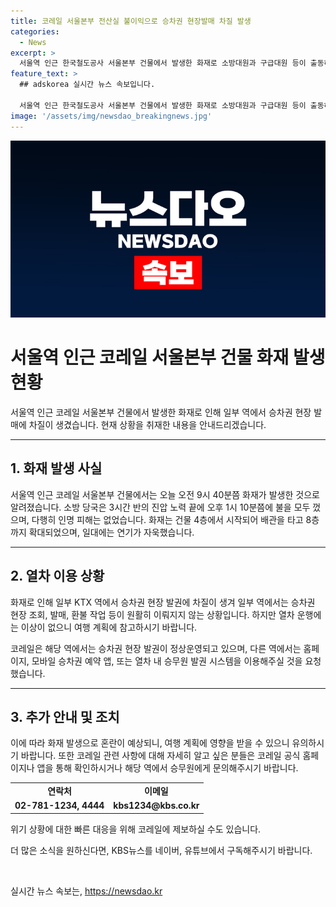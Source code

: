 ```yaml
---
title: 코레일 서울본부 전산실 불이익으로 승차권 현장발매 차질 발생
categories:
  - News
excerpt: >
  서울역 인근 한국철도공사 서울본부 건물에서 발생한 화재로 소방대원과 구급대원 등이 출동하여 3시간 반 만에 불을 껐습니다. 화재로 일부 역에서 승차권 발매에 차질이 생겼으나, 열차 운행에는 영향이 없었습니다. 코레일은 홈페이지, 모바일 앱, 또는 열차 내 승무원 발권 시스템을 통해 승차권 발매를 요청했습니다. 인명피해는 없었으며, 현재 기사 전달드렸습니다.
feature_text: >
  ## adskorea 실시간 뉴스 속보입니다.

  서울역 인근 한국철도공사 서울본부 건물에서 발생한 화재로 소방대원과 구급대원 등이 출동하여 3시간 반 만에 불을 껐습니다. 화재로 일부 역에서 승차권 발매에 차질이 생겼으나, 열차 운행에는 영향이 없었습니다. 코레일은 홈페이지, 모바일 앱, 또는 열차 내 승무원 발권 시스템을 통해 승차권 발매를 요청했습니다. 인명피해는 없었으며, 현재 기사 전달드렸습니다.
image: '/assets/img/newsdao_breakingnews.jpg'
---
```


<p><img src="/assets/img/newsdao_breakingnews.jpg" alt="adskorea 속보" /></p>

<h1>서울역 인근 코레일 서울본부 건물 화재 발생 현황</h1>

<p data-ke-size="size16">서울역 인근 코레일 서울본부 건물에서 발생한 화재로 인해 일부 역에서 승차권 현장 발매에 차질이 생겼습니다. 현재 상황을 취재한 내용을 안내드리겠습니다.</p>

<hr>

<h2 data-ke-size="size26">1. 화재 발생 사실</h2>

<p data-ke-size="size16">서울역 인근 코레일 서울본부 건물에서는 오늘 오전 9시 40분쯤 화재가 발생한 것으로 알려졌습니다. 소방 당국은 3시간 반의 진압 노력 끝에 오후 1시 10분쯤에 불을 모두 껐으며, 다행히 인명 피해는 없었습니다. 화재는 건물 4층에서 시작되어 배관을 타고 8층까지 확대되었으며, 일대에는 연기가 자욱했습니다.</p>

<hr>

<h2 data-ke-size="size26">2. 열차 이용 상황</h2>

<p data-ke-size="size16">화재로 인해 일부 KTX 역에서 승차권 현장 발권에 차질이 생겨 일부 역에서는 승차권 현장 조회, 발매, 환불 작업 등이 원활히 이뤄지지 않는 상황입니다. 하지만 열차 운행에는 이상이 없으니 여행 계획에 참고하시기 바랍니다.</p>

<p data-ke-size="size16">코레일은 해당 역에서는 승차권 현장 발권이 정상운영되고 있으며, 다른 역에서는 홈페이지, 모바일 승차권 예약 앱, 또는 열차 내 승무원 발권 시스템을 이용해주실 것을 요청했습니다.</p>

<hr>

<h2 data-ke-size="size26">3. 추가 안내 및 조치</h2>

<p data-ke-size="size16">이에 따라 화재 발생으로 혼란이 예상되니, 여행 계획에 영향을 받을 수 있으니 유의하시기 바랍니다. 또한 코레일 관련 사항에 대해 자세히 알고 싶은 분들은 코레일 공식 홈페이지나 앱을 통해 확인하시거나 해당 역에서 승무원에게 문의해주시기 바랍니다.</p>

<table>
    <tr>
        <td style="text-align: center; height: 17px;"><b>연락처</b></td>
        <td style="text-align: center; height: 17px;"><b>이메일</b></td>
    </tr>
    <tr>
        <td style="text-align: center; height: 17px;"><b>02-781-1234, 4444</b></td>
        <td style="text-align: center; height: 17px;"><b>kbs1234@kbs.co.kr</b></td>
    </tr>
</table>

<p data-ke-size="size16">위기 상황에 대한 빠른 대응을 위해 코레일에 제보하실 수도 있습니다.</p>

<p data-ke-size="size16">더 많은 소식을 원하신다면, KBS뉴스를 네이버, 유튜브에서 구독해주시기 바랍니다.</p>

<p data-ke-size="size16">&nbsp;</p>
실시간 뉴스 속보는, <a href="https://newsdao.kr" rel="dofollow">https://newsdao.kr</a>


